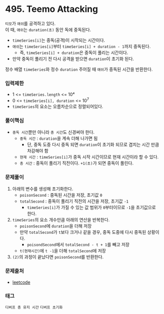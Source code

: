 # 495. Teemo Attacking
`티모`가 `애쉬`를 공격하고 있다.  
이 때, `애쉬`는 `duration(초)` 동안 독에 중독된다. 
- `timeSeries[i]`는 중독(공격)이 시작되는 시간이다.
- `애쉬`는 `timeSeries[i]`부터 `timeSeries[i] + duration - 1`까지 중독된다.
  - 즉, `timeSeries[i] + duration`은 중독이 풀리는 시간이다.
- 만약 중독이 풀리기 전 다시 공격을 받으면 `duration`이 초기화 된다.

정수 배열 `timeSeries`와 정수 `duration` 주어질 때 `애쉬`가 중독된 시간을 반환한다.
### 입력제한
- 1 <= `timeSeries.length` <= 10⁴
- 0 <= `timeSeries[i], duration` <= 10<sup>7</sup>
- `timeSeries`의 요소는 오름차순으로 정렬되어있다.
### 풀이핵심
- `중독 시간`뿐만 아니라 `총 시간`도 신경써야 한다.
  - `중독 시간` : `duration`을 계속 더해 나가면 됨
    - 단, 중독 도중 다시 중독 되면 `duration`이 초기화 되므로 겹치는 시간 만큼 차감해야 함
  - `현재 시간` : `timeSeries[i]`가 중독 시작 시간이므로 현재 시간이라 할 수 있다.
  - `총 시간` : 중독이 풀리기 직전이다. `+1(초)`가 되면 중독이 풀린다.
### 문제풀이
1. 아래의 변수를 생성해 초기화한다.
   - `poisonSecond` : 중독된 시간을 저장, 초기값 `0`
   - `totalSecond` : 중독이 풀리기 직전의 시간을 저장, 초기값 `-1`
     - `timeSeries[i]`가 가질 수 있는 값 범위가 `0`부터이므로 `-1`을 초기값으로 한다.
2. `timeSeries`의 요소 개수만큼 아래의 연산을 반복한다.
   - `poisonSecond`에 `duration`을 더해 저장
   - 만약 `totalSecond`가 `t`보다 크거나 같을 경우, 중독 도중에 다시 중독된 상황이다.
     - `poisondSecond`에서 `totalSecond - t + 1`를 빼고 저장
   - `t(현재시간)`에 `t -1`을 더해 `totalSecond`에 저장
3. `(2)`의 과정이 끝났다면 `poisonSecond`를 반환한다.
### 문제출처
- [leetcode](https://leetcode.com/problems/teemo-attacking/)
### 태그
`디버프 총 유지 시간` `디버프 초기화`